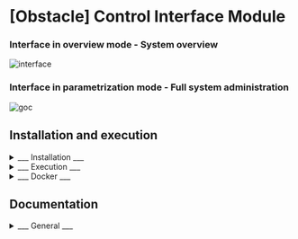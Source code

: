 # [Obstacle] Control Interface Module

### Interface in overview mode - System overview
![interface](https://user-images.githubusercontent.com/80487132/219006210-2c3af6c4-6d43-419f-b1b6-e4e7b6dadc1b.png)

### Interface in parametrization mode - Full system administration

![goc](https://user-images.githubusercontent.com/80487132/219006474-95940c39-7463-43ec-a713-f6e97296df4c.png)


## Installation and execution

<details><summary> ___ Installation ___ </summary>

Simply run the script file
```
./install.sh
```
In the program directory.

</details>
<details><summary> ___ Execution ___ </summary>

Three options are possible to start the program
- In parametrization mode
```
sudo python3 main.py --param
```
- In overview mode
```
sudo python3 main.py --overview
```
- In overview and fullscreen mode
```
sudo python3 main.py --fullscreen
```

Or you can start directly in parametrization mode by the command
```
./run.sh
```

</details>
<details><summary> ___ Docker ___ </summary>

You can use a docker image with:

```
cd docker
./build.sh
./run.sh
```

</details>

## Documentation

<details><summary> ___ General ___ </summary>

- The more important parameters could be changed in the ```config``` JSON file.

- A manual switch between overview and parametrization mode can be made at runtime in the ```Menu``` and then ```mode``` onglet.

- At system start, when all systems are initialized a small configuration step is generally necessary. For example, setting the different IP for each components have to be done either in the ```config``` file or directly on the interface.

- The file responsible for the IP addresses, like adding new one or delete one old, is the ```wallet.txt``` file in the ```src``` folder. You can either modify the list of IP addresses either on the file or on the interface on the Wallet menu.

</details>
